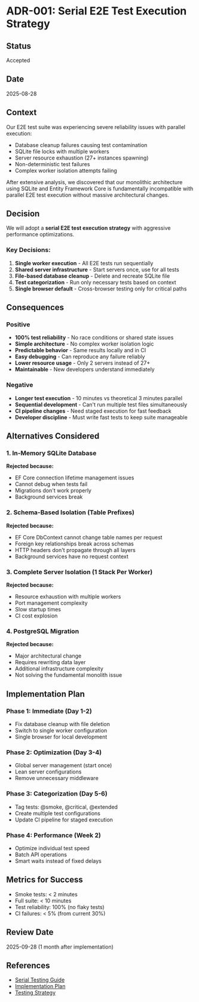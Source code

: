 # ADR-001: Serial E2E Test Execution Strategy

## Status
Accepted

## Date
2025-08-28

## Context
Our E2E test suite was experiencing severe reliability issues with parallel execution:
- Database cleanup failures causing test contamination
- SQLite file locks with multiple workers
- Server resource exhaustion (27+ instances spawning)
- Non-deterministic test failures
- Complex worker isolation attempts failing

After extensive analysis, we discovered that our monolithic architecture using SQLite and Entity Framework Core is fundamentally incompatible with parallel E2E test execution without massive architectural changes.

## Decision
We will adopt a **serial E2E test execution strategy** with aggressive performance optimizations.

### Key Decisions:
1. **Single worker execution** - All E2E tests run sequentially
2. **Shared server infrastructure** - Start servers once, use for all tests
3. **File-based database cleanup** - Delete and recreate SQLite file
4. **Test categorization** - Run only necessary tests based on context
5. **Single browser default** - Cross-browser testing only for critical paths

## Consequences

### Positive
- **100% test reliability** - No race conditions or shared state issues
- **Simple architecture** - No complex worker isolation logic
- **Predictable behavior** - Same results locally and in CI
- **Easy debugging** - Can reproduce any failure reliably
- **Lower resource usage** - Only 2 servers instead of 27+
- **Maintainable** - New developers understand immediately

### Negative
- **Longer test execution** - 10 minutes vs theoretical 3 minutes parallel
- **Sequential development** - Can't run multiple test files simultaneously
- **CI pipeline changes** - Need staged execution for fast feedback
- **Developer discipline** - Must write fast tests to keep suite manageable

## Alternatives Considered

### 1. In-Memory SQLite Database
**Rejected because:**
- EF Core connection lifetime management issues
- Cannot debug when tests fail
- Migrations don't work properly
- Background services break

### 2. Schema-Based Isolation (Table Prefixes)
**Rejected because:**
- EF Core DbContext cannot change table names per request
- Foreign key relationships break across schemas
- HTTP headers don't propagate through all layers
- Background services have no request context

### 3. Complete Server Isolation (1 Stack Per Worker)
**Rejected because:**
- Resource exhaustion with multiple workers
- Port management complexity
- Slow startup times
- CI cost explosion

### 4. PostgreSQL Migration
**Rejected because:**
- Major architectural change
- Requires rewriting data layer
- Additional infrastructure complexity
- Not solving the fundamental monolith issue

## Implementation Plan

### Phase 1: Immediate (Day 1-2)
- Fix database cleanup with file deletion
- Switch to single worker configuration
- Single browser for local development

### Phase 2: Optimization (Day 3-4)
- Global server management (start once)
- Lean server configurations
- Remove unnecessary middleware

### Phase 3: Categorization (Day 5-6)
- Tag tests: @smoke, @critical, @extended
- Create multiple test configurations
- Update CI pipeline for staged execution

### Phase 4: Performance (Week 2)
- Optimize individual test speed
- Batch API operations
- Smart waits instead of fixed delays

## Metrics for Success
- Smoke tests: < 2 minutes
- Full suite: < 10 minutes
- Test reliability: 100% (no flaky tests)
- CI failures: < 5% (from current 30%)

## Review Date
2025-09-28 (1 month after implementation)

## References
- [Serial Testing Guide](../Quality-Assurance/SERIAL-TESTING-GUIDE.md)
- [Implementation Plan](../Quality-Assurance/SERIAL-TEST-OPTIMIZATION-PLAN.md)
- [Testing Strategy](../Quality-Assurance/Testing-Strategy.md)